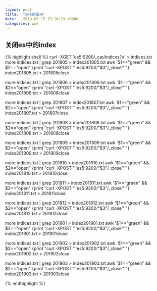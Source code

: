 ```yaml
---
layout: post
title:  "awk的使用"
date:   2019-05-15 15:10:19 +0800
categories: awk
---
```


关闭es中的index
---
{% highlight shell %}
curl -XGET 'es5:9200/_cat/indices?v' > indices.txt
more indices.txt | grep 201805 > index201805.txt
awk '$1=="green" && $2=="open" {print "curl -XPOST '\''es5:9200/"$3"/_close'\''"}' index201805.txt > 201805close

more indices.txt | grep 201806 > index201806.txt
awk '$1=="green" && $2=="open" {print "curl -XPOST '\''es5:9200/"$3"/_close'\''"}' index201806.txt > 201806close

more indices.txt | grep 201807 > index201807.txt
awk '$1=="green" && $2=="open" {print "curl -XPOST '\''es5:9200/"$3"/_close'\''"}' index201807.txt > 201807close

more indices.txt | grep 201808 > index201808.txt
awk '$1=="green" && $2=="open" {print "curl -XPOST '\''es5:9200/"$3"/_close'\''"}' index201808.txt > 201808close

more indices.txt | grep 201809 > index201809.txt
awk '$1=="green" && $2=="open" {print "curl -XPOST '\''es5:9200/"$3"/_close'\''"}' index201809.txt > 201809close

more indices.txt | grep 201810 > index201810.txt
awk '$1=="green" && $2=="open" {print "curl -XPOST '\''es5:9200/"$3"/_close'\''"}' index201810.txt > 201810close

more indices.txt | grep 201811 > index201811.txt
awk '$1=="green" && $2=="open" {print "curl -XPOST '\''es5:9200/"$3"/_close'\''"}' index201811.txt > 201811close

more indices.txt | grep 201812 > index201812.txt
awk '$1=="green" && $2=="open" {print "curl -XPOST '\''es5:9200/"$3"/_close'\''"}' index201812.txt > 201812close

more indices.txt | grep 201901 > index201901.txt
awk '$1=="green" && $2=="open" {print "curl -XPOST '\''es5:9200/"$3"/_close'\''"}' index201901.txt > 201901close

more indices.txt | grep 201902 > index201902.txt
awk '$1=="green" && $2=="open" {print "curl -XPOST '\''es5:9200/"$3"/_close'\''"}' index201902.txt > 201902close

more indices.txt | grep 201903 > index201903.txt
awk '$1=="green" && $2=="open" {print "curl -XPOST '\''es5:9200/"$3"/_close'\''"}' index201903.txt > 201903close

{% endhighlight %}
